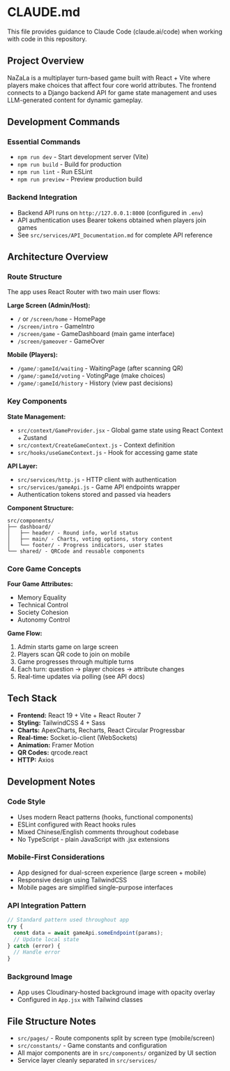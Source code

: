 # CLAUDE.md

This file provides guidance to Claude Code (claude.ai/code) when working with code in this repository.

## Project Overview

NaZaLa is a multiplayer turn-based game built with React + Vite where players make choices that affect four core world attributes. The frontend connects to a Django backend API for game state management and uses LLM-generated content for dynamic gameplay.

## Development Commands

### Essential Commands
- `npm run dev` - Start development server (Vite)
- `npm run build` - Build for production
- `npm run lint` - Run ESLint
- `npm run preview` - Preview production build

### Backend Integration
- Backend API runs on `http://127.0.0.1:8000` (configured in `.env`)
- API authentication uses Bearer tokens obtained when players join games
- See `src/services/API_Documentation.md` for complete API reference

## Architecture Overview

### Route Structure
The app uses React Router with two main user flows:

**Large Screen (Admin/Host):**
- `/` or `/screen/home` - HomePage
- `/screen/intro` - GameIntro
- `/screen/game` - GameDashboard (main game interface)
- `/screen/gameover` - GameOver

**Mobile (Players):**
- `/game/:gameId/waiting` - WaitingPage (after scanning QR)
- `/game/:gameId/voting` - VotingPage (make choices)
- `/game/:gameId/history` - History (view past decisions)

### Key Components

**State Management:**
- `src/context/GameProvider.jsx` - Global game state using React Context + Zustand
- `src/context/CreateGameContext.js` - Context definition
- `src/hooks/useGameContext.js` - Hook for accessing game state

**API Layer:**
- `src/services/http.js` - HTTP client with authentication
- `src/services/gameApi.js` - Game API endpoints wrapper
- Authentication tokens stored and passed via headers

**Component Structure:**
```
src/components/
├── dashboard/
│   ├── header/ - Round info, world status
│   ├── main/ - Charts, voting options, story content
│   └── footer/ - Progress indicators, user states
└── shared/ - QRCode and reusable components
```

### Core Game Concepts

**Four Game Attributes:**
- Memory Equality
- Technical Control
- Society Cohesion
- Autonomy Control

**Game Flow:**
1. Admin starts game on large screen
2. Players scan QR code to join on mobile
3. Game progresses through multiple turns
4. Each turn: question → player choices → attribute changes
5. Real-time updates via polling (see API docs)

## Tech Stack

- **Frontend:** React 19 + Vite + React Router 7
- **Styling:** TailwindCSS 4 + Sass
- **Charts:** ApexCharts, Recharts, React Circular Progressbar
- **Real-time:** Socket.io-client (WebSockets)
- **Animation:** Framer Motion
- **QR Codes:** qrcode.react
- **HTTP:** Axios

## Development Notes

### Code Style
- Uses modern React patterns (hooks, functional components)
- ESLint configured with React hooks rules
- Mixed Chinese/English comments throughout codebase
- No TypeScript - plain JavaScript with .jsx extensions

### Mobile-First Considerations
- App designed for dual-screen experience (large screen + mobile)
- Responsive design using TailwindCSS
- Mobile pages are simplified single-purpose interfaces

### API Integration Pattern
```javascript
// Standard pattern used throughout app
try {
  const data = await gameApi.someEndpoint(params);
  // Update local state
} catch (error) {
  // Handle error
}
```

### Background Image
- App uses Cloudinary-hosted background image with opacity overlay
- Configured in `App.jsx` with Tailwind classes

## File Structure Notes

- `src/pages/` - Route components split by screen type (mobile/screen)
- `src/constants/` - Game constants and configuration
- All major components are in `src/components/` organized by UI section
- Service layer cleanly separated in `src/services/`